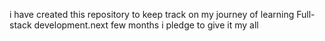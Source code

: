 i have created this repository to keep track on my journey of learning Full-stack development.next few months i pledge to give it my all
